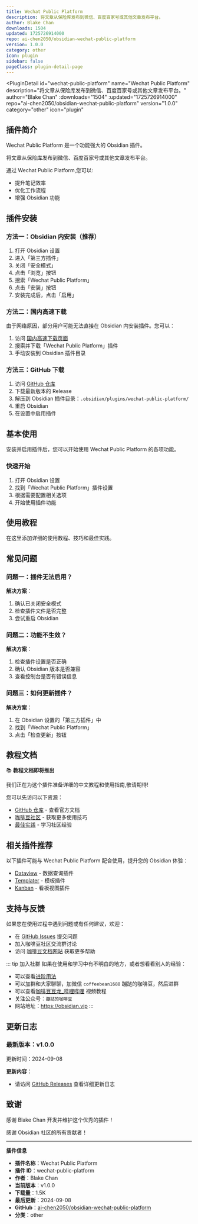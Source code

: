 ```yaml
---
title: Wechat Public Platform
description: 将文章从保险库发布到微信、百度百家号或其他文章发布平台。
author: Blake Chan
downloads: 1504
updated: 1725726914000
repo: ai-chen2050/obsidian-wechat-public-platform
version: 1.0.0
category: other
icon: plugin
sidebar: false
pageClass: plugin-detail-page
---
```


<PluginDetail
  id="wechat-public-platform"
  name="Wechat Public Platform"
  description="将文章从保险库发布到微信、百度百家号或其他文章发布平台。"
  author="Blake Chan"
  :downloads="1504"
  :updated="1725726914000"
  repo="ai-chen2050/obsidian-wechat-public-platform"
  version="1.0.0"
  category="other"
  icon="plugin"
>

<!-- AUTO_GENERATED_START -->
## 插件简介

Wechat Public Platform 是一个功能强大的 Obsidian 插件。

将文章从保险库发布到微信、百度百家号或其他文章发布平台。

通过 Wechat Public Platform,您可以:

- 提升笔记效率
- 优化工作流程
- 增强 Obsidian 功能

<!-- AUTO_GENERATED_END -->

<!-- AUTO_GENERATED_START -->
## 插件安装

### 方法一：Obsidian 内安装（推荐）

1. 打开 Obsidian 设置
2. 进入「第三方插件」
3. 关闭「安全模式」
4. 点击「浏览」按钮
5. 搜索「Wechat Public Platform」
6. 点击「安装」按钮
7. 安装完成后，点击「启用」

### 方法二：国内高速下载

由于网络原因，部分用户可能无法直接在 Obsidian 内安装插件。您可以：

1. 访问 [国内高速下载页面](/zh/documentation/obsidian-plugins-download.html)
2. 搜索并下载「Wechat Public Platform」插件
3. 手动安装到 Obsidian 插件目录

### 方法三：GitHub 下载

1. 访问 [GitHub 仓库](https://github.com/ai-chen2050/obsidian-wechat-public-platform)
2. 下载最新版本的 Release
3. 解压到 Obsidian 插件目录：`.obsidian/plugins/wechat-public-platform/`
4. 重启 Obsidian
5. 在设置中启用插件

## 基本使用

安装并启用插件后，您可以开始使用 Wechat Public Platform 的各项功能。

### 快速开始

1. 打开 Obsidian 设置
2. 找到「Wechat Public Platform」插件设置
3. 根据需要配置相关选项
4. 开始使用插件功能

<!-- AUTO_GENERATED_END -->

<!-- CUSTOM_CONTENT_START:tutorial -->
## 使用教程

在这里添加详细的使用教程、技巧和最佳实践。

<!-- CUSTOM_CONTENT_END:tutorial -->

<!-- SHARED_CONTENT_START -->
## 常见问题

### 问题一：插件无法启用？

**解决方案**：
1. 确认已关闭安全模式
2. 检查插件文件是否完整
3. 尝试重启 Obsidian

### 问题二：功能不生效？

**解决方案**：
1. 检查插件设置是否正确
2. 确认 Obsidian 版本是否兼容
3. 查看控制台是否有错误信息

### 问题三：如何更新插件？

**解决方案**：
1. 在 Obsidian 设置的「第三方插件」中
2. 找到「Wechat Public Platform」
3. 点击「检查更新」按钮

## 教程文档

📚 **教程文档即将推出**

我们正在为这个插件准备详细的中文教程和使用指南,敬请期待!

您可以先访问以下资源：
- [GitHub 仓库](https://github.com/ai-chen2050/obsidian-wechat-public-platform) - 查看官方文档
- [咖啡豆社区](/zh/bases/) - 获取更多使用技巧
- [最佳实践](/zh/best-practices/) - 学习社区经验

## 相关插件推荐

以下插件可能与 Wechat Public Platform 配合使用，提升您的 Obsidian 体验：

- [Dataview](/zh/plugins/dataview.html) - 数据查询插件
- [Templater](/zh/plugins/templater-obsidian.html) - 模板插件
- [Kanban](/zh/plugins/obsidian-kanban.html) - 看板视图插件

## 支持与反馈

如果您在使用过程中遇到问题或有任何建议，欢迎：

- 在 [GitHub Issues](https://github.com/ai-chen2050/obsidian-wechat-public-platform/issues) 提交问题
- 加入咖啡豆社区交流群讨论
- 访问 [咖啡豆文档网站](https://obsidian.vip) 获取更多帮助

::: tip 加入社群
如果在使用和学习中有不明白的地方，或者想看看别人的经验：
- 可以查看[进阶用法](/zh/advanced)
- 可以加群和大家聊聊，加微信 `coffeebean1688` 蹦跶的咖啡豆，然后进群
- 可以查看[咖啡豆豆龙_哔哩哔哩](https://space.bilibili.com/618777356) 视频教程
- 关注公众号：`蹦跶的咖啡豆`
- 网站地址：https://obsidian.vip
:::
<!-- SHARED_CONTENT_END -->

<!-- AUTO_GENERATED_START -->
## 更新日志

### 最新版本：v1.0.0

更新时间：2024-09-08

**更新内容**：
- 请访问 [GitHub Releases](https://github.com/ai-chen2050/obsidian-wechat-public-platform/releases) 查看详细更新日志

## 致谢

感谢 Blake Chan 开发并维护这个优秀的插件！

感谢 Obsidian 社区的所有贡献者！

---

**插件信息**
- **插件名称**：Wechat Public Platform
- **插件 ID**：wechat-public-platform
- **作者**：Blake Chan
- **当前版本**：v1.0.0
- **下载量**：1.5K
- **最后更新**：2024-09-08
- **GitHub**：[ai-chen2050/obsidian-wechat-public-platform](https://github.com/ai-chen2050/obsidian-wechat-public-platform)
- **分类**：other
<!-- AUTO_GENERATED_END -->

</PluginDetail>


